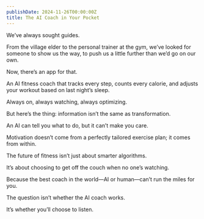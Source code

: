 ```yaml
---
publishDate: 2024-11-26T00:00:00Z
title: The AI Coach in Your Pocket
---
```

We’ve always sought guides.

From the village elder to the personal trainer at the gym, we’ve looked for someone to show us the way, to push us a little further than we’d go on our own.

Now, there’s an app for that.

An AI fitness coach that tracks every step, counts every calorie, and adjusts your workout based on last night’s sleep.

Always on, always watching, always optimizing.

But here’s the thing: information isn’t the same as transformation.

An AI can tell you what to do, but it can’t make you care.

Motivation doesn’t come from a perfectly tailored exercise plan; it comes from within.

The future of fitness isn’t just about smarter algorithms.

It’s about choosing to get off the couch when no one’s watching.

Because the best coach in the world—AI or human—can’t run the miles for you.

The question isn’t whether the AI coach works.

It’s whether you’ll choose to listen.

<!-- <div class="video-container">
  <a href="https://youtu.be/q016EYxAfEk?si=yWXoag0lYenawQdF" 
     class="video-link" 
     target="_blank" 
     rel="noopener noreferrer">
    ▶️ Building Muscle - Quality Over Quantity
  </a>
</div> -->

